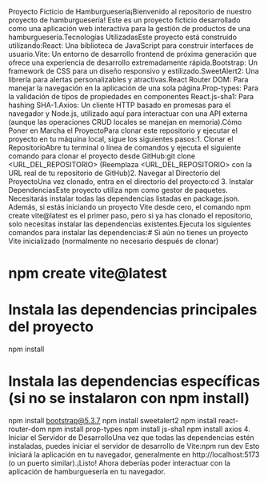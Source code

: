 Proyecto Ficticio de Hamburguesería¡Bienvenido al repositorio de nuestro proyecto de hamburguesería! Este es un proyecto ficticio desarrollado como una aplicación web interactiva para la gestión de productos de una hamburguesería.Tecnologías UtilizadasEste proyecto está construido utilizando:React: Una biblioteca de JavaScript para construir interfaces de usuario.Vite: Un entorno de desarrollo frontend de próxima generación que ofrece una experiencia de desarrollo extremadamente rápida.Bootstrap: Un framework de CSS para un diseño responsivo y estilizado.SweetAlert2: Una librería para alertas personalizables y atractivas.React Router DOM: Para manejar la navegación en la aplicación de una sola página.Prop-types: Para la validación de tipos de propiedades en componentes React.js-sha1: Para hashing SHA-1.Axios: Un cliente HTTP basado en promesas para el navegador y Node.js, utilizado aquí para interactuar con una API externa (aunque las operaciones CRUD locales se manejan en memoria).Cómo Poner en Marcha el ProyectoPara clonar este repositorio y ejecutar el proyecto en tu máquina local, sigue los siguientes pasos:1. Clonar el RepositorioAbre tu terminal o línea de comandos y ejecuta el siguiente comando para clonar el proyecto desde GitHub:git clone <URL_DEL_REPOSITORIO>
(Reemplaza <URL_DEL_REPOSITORIO> con la URL real de tu repositorio de GitHub)2. Navegar al Directorio del ProyectoUna vez clonado, entra en el directorio del proyecto:cd <nombre-del-directorio-del-proyecto>
3. Instalar DependenciasEste proyecto utiliza npm como gestor de paquetes. Necesitarás instalar todas las dependencias listadas en package.json. Además, si estás iniciando un proyecto Vite desde cero, el comando npm create vite@latest es el primer paso, pero si ya has clonado el repositorio, solo necesitas instalar las dependencias existentes.Ejecuta los siguientes comandos para instalar las dependencias:# Si aún no tienes un proyecto Vite inicializado (normalmente no necesario después de clonar)
# npm create vite@latest

# Instala las dependencias principales del proyecto
npm install

# Instala las dependencias específicas (si no se instalaron con npm install)
npm install bootstrap@5.3.7
npm install sweetalert2
npm install react-router-dom
npm install prop-types
npm install js-sha1
npm install axios
4. Iniciar el Servidor de DesarrolloUna vez que todas las dependencias estén instaladas, puedes iniciar el servidor de desarrollo de Vite:npm run dev
Esto iniciará la aplicación en tu navegador, generalmente en http://localhost:5173 (o un puerto similar).¡Listo! Ahora deberías poder interactuar con la aplicación de hamburguesería en tu navegador.